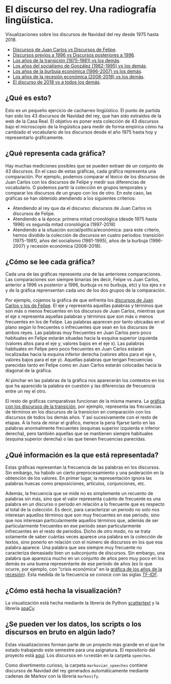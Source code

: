 # El discurso del rey. Una radiografía lingüística. 

Visualizaciones sobre los discursos de Navidad del rey desde 1975 hasta 2018. 

- [Discursos de Juan Carlos vs Discursos de Felipe](https://lirondos.github.io/orgulloysatisfaccion/tfidf/juan_carlos.html).
- [Discursos previos a 1996 vs Discursos posteriores a 1996](https://lirondos.github.io/orgulloysatisfaccion/tfidf/1975_1995.html).
- [Los años de la transición (1975-1981) vs los demás](https://lirondos.github.io/orgulloysatisfaccion/tfidf/transicion.html).
- [Los años del socialismo de González (1982-1995) vs los demás](https://lirondos.github.io/orgulloysatisfaccion/tfidf/socialismo.html).
- [Los años de la burbuja económica (1996-2007) vs los demás](https://lirondos.github.io/orgulloysatisfaccion/tfidf/burbuja.html).
- [Los años de la recesión económica (2008-2018) vs los demás](https://lirondos.github.io/orgulloysatisfaccion/tfidf/recesion.html).
- [El discurso de 2018 vs a todos los demás](https://lirondos.github.io/orgulloysatisfaccion/tfidf/2018.html).


## ¿Qué es esto?
Esto es un pequeño ejercicio de cacharreo lingüístico. El punto de partida han sido los 43 discursos de Navidad del rey, que han sido extraídos de la web de la Casa Real. El objetivo es poner esta colección de 43 discursos bajo el microscopio de la lingüística para medir de forma empírica cómo ha cambiado el vocabulario de los discursos desde el año 1975 hasta hoy y representarlo gráficamente.    

## ¿Qué representa cada gráfica?
Hay muchas mediciones posibles que se pueden extraer de un conjunto de 43 discursos. En el caso de estas gráficas, cada gráfica representa una comparación. Por ejemplo, podemos comparar el léxico de los discursos de Juan Carlos con los discursos de Felipe y medir sus diferencias de vocabulario. O podemos partir la colección en grupos temporales y comparar los discursos de un grupo con los de otro. En este caso, las gráficas se han obtenido atendiendo a los siguientes criterios: 
* Atendiendo al rey que da el discurso: discursos de Juan Carlos vs discursos de Felipe. 
* Atendiendo a la época: primera mitad cronológica (desde 1975 hasta 1996) vs segunda mitad cronológica (1997-2018)
* Atendiendo a la situación social/política/económica: para este criterio, hemos dividido la colección de discursos en cuatro periodos: transición (1975-1981), años del socialismo (1981-1995), años de la burbuja (1996-2007) y recesión económica (2008-2018). 

## ¿Cómo se lee cada gráfica?
Cada una de las gráficas representa una de las anteriores comparaciones. Las comparaciones son siempre binarias (es decir, Felipe vs Juan Carlos, anterior a 1996 vs posterior a 1996, burbuja vs no burbuja, etc) y los ejes x e y de la gráfica reprensentan cada uno de los dos grupos de la comparación. 

Por ejemplo, cojamos la gráfica de que enfrenta los [discursos de Juan Carlos y los de Felipe](https://lirondos.github.io/orgulloysatisfaccion/tfidf/juan_carlos.html). El eje y representa aquellas palabras y términos que son más o menos frecuentes en los discursos de Juan Carlos, mientras que el eje x representa aquellas palabras y términos que son más o menos frecuentes en los de Felipe. Las palabras aparecen por tanto ubicadas en el plano según lo frecuentes o infrecuentes que sean en los discursos de ambos reyes. Las palabras muy frecuentes en Juan Carlos pero poco habituales en Felipe estarán situadas hacia la esquina superior izquierda (valores altos para el eje y, valores bajos en el eje x). Las palabras habituales en Felipe pero poco frecuentes en Juan Carlos estarán localizadas hacia la esquina inferior derecha (valores altos para el eje x, valores bajos para el eje y). Aquellas palabras que tengan frecuencias parecidas tanto en Felipe como en Juan Carlos estarán colocadas hacia la diagonal de la gráfica. 

Al pinchar en las palabras de la gráfica nos aparecerán los contextos en los que ha aparecido la palabra en cuestión y las diferencias de frecuencia entre un rey el otro. 

El resto de gráficas comparativas funcionan de la misma manera. La [gráfica con los discursos de la transición](https://lirondos.github.io/orgulloysatisfaccion/tfidf/juan_carlos.html), por ejemplo, representa las frecuencias de términos en los discursos de la transicion en comparación con los discursos de todos los demás años. Y así sucesivamente con el resto de etapas. A la hora de mirar el gráfico, merece la pena fijarse tanto en las palabras anormalmente frecuentes (esquinas superior izquierda e inferior derecha), pero también aquellas que se mantienen siempre habituales (esquina superior derecha) o las que tienen frecuencias parecidas.

## ¿Qué información es la que está representada?
Estas gráficas representan la frecuencia de las palabras en los discursos. Sin embargo, ha habido un cierto preprocesamiento y una poderación en la obtención de los valores. En primer lugar, la representación ignora las palabras huecas como preposiciones, artículos, conjunciones, etc. 

Además, la frecuencia que se mide no es simplemente un recuento de palabras sin más, sino que el valor representa cuánto de frecuente es una palabra en un discurso o periodo en relación a lo frecuente que es respecto al total de la colección. Es decir, para caracterizar un periodo no solo nos interesan aquellos términos que son muy frecuentes en ese periodo, sino que nos interesan particularmente aquellos términos que, además de ser particularmente frecuentes en ese periodo sean particularmente infrecuentes en el resto de periodos. Dicho de otro modo, no se trata solamente de saber cuántas veces aparece una palabra en la colección de textos, sino ponerlo en relación con el número de discursos en los que esa palabra aparece. Una palabra que sea siempre muy frecuente no caracteriza demasiado bien un subconjunto de discursos. Sin embargo, una palabra que aparezca mucho en un conjunto de años pero muy poco en los demás es una buena representante de ese periodo de años (es lo que ocurre, por ejemplo, con "crisis económica" en la [gráfica de los años de la recesión](https://lirondos.github.io/orgulloysatisfaccion/tfidf/recesion.html)). Esta medida de la frecuencia se conoce con las siglas [TF-IDF](https://es.wikipedia.org/wiki/Tf-idf).

## ¿Cómo está hecha la visualización?
La visualización está hecha mediante la librería de Python [scattertext](https://github.com/JasonKessler/scattertext) y la librería [spaCy](https://spacy.io/). 

## ¿Se pueden ver los datos, los scripts o los discursos en bruto en algún lado?
Estas visualizaciones forman parte de un proyecto más grande en el que he estado trabajando este semestre para una asignatura. El repositorio del proyecto está [aquí](https://github.com/lirondos/orgulloysatisfaccion). Los discursos en `txt`están en la carpeta `speeches`. 

Como divertimento curioso, la carpeta `markovian_speeches` contiene discursos de Navidad del rey generados automáticamente mediante cadenas de Markov con la librería `markovify`.


